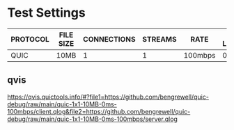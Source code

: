 # Test Settings

|PROTOCOL|FILE SIZE|CONNECTIONS|STREAMS|RATE|ADDED LATENCY|
|---|---|---|---|---|---|
|QUIC|10MB|1|1|100mbps|0ms|

## qvis

https://qvis.quictools.info/#?file1=https://github.com/bengrewell/quic-debug/raw/main/quic-1x1-10MB-0ms-100mbps/client.qlog&file2=https://github.com/bengrewell/quic-debug/raw/main/quic-1x1-10MB-0ms-100mbps/server.qlog
